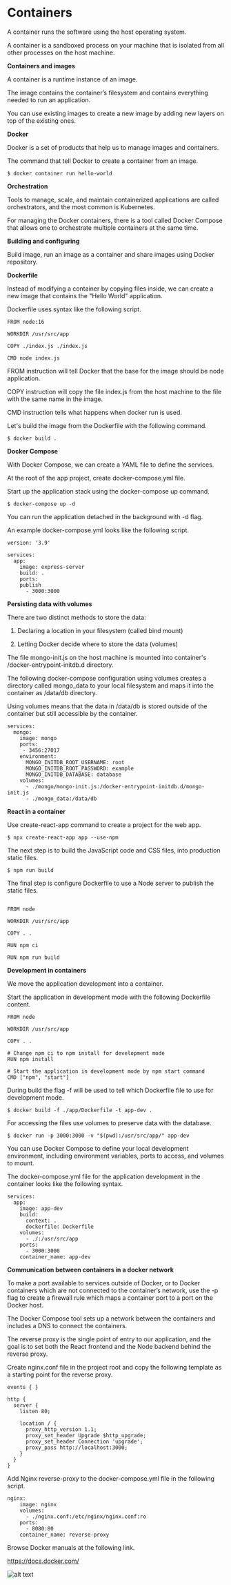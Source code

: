 # Containers

A container runs the software using the host operating system.

A container is a sandboxed process on your machine that is isolated from all other processes on the host machine.


**Containers and images**

A container is a runtime instance of an image.

The image contains the container’s filesystem and contains everything needed to run an application.

You can use existing images to create a new image by adding new layers on top of the existing ones.

**Docker**

Docker is a set of products that help us to manage images and containers.

The command that tell Docker to create a container from an image. 

```
$ docker container run hello-world

```

**Orchestration**

Tools to manage, scale, and maintain containerized applications are called orchestrators, and the most common is Kubernetes.

For managing the Docker containers, there is a tool called Docker Compose that allows one to orchestrate multiple containers at the same time. 


**Building and configuring**

Build image, run an image as a container and share images using Docker repository.

**Dockerfile**

Instead of modifying a container by copying files inside, we can create a new image that contains the "Hello World" application.

Dockerfile uses syntax like the following script.

```
FROM node:16

WORKDIR /usr/src/app

COPY ./index.js ./index.js

CMD node index.js

```

FROM instruction will tell Docker that the base for the image should be node application. 

COPY instruction will copy the file index.js from the host machine to the file with the same name in the image. 

CMD instruction tells what happens when docker run is used. 

Let's build the image from the Dockerfile with the following command.

```
$ docker build .

```

**Docker Compose**

With Docker Compose, we can create a YAML file to define the services.

At the root of the app project, create docker-compose.yml file.

Start up the application stack using the docker-compose up command.

```
$ docker-compose up -d

```

You can run the application detached in the background with -d flag.

An example docker-compose.yml looks like the following script.

```
version: '3.9'           

services:
  app:                    
    image: express-server 
    build: . 
    ports:  
    publish
      - 3000:3000
```

**Persisting data with volumes**

There are two distinct methods to store the data:

1. Declaring a location in your filesystem (called bind mount)

2. Letting Docker decide where to store the data (volumes)

The file mongo-init.js on the host machine is mounted into container's /docker-entrypoint-initdb.d directory.

The following docker-compose configuration using volumes creates a directory called mongo_data to your local filesystem and maps it into the container as /data/db directory.

Using volumes means that the data in /data/db is stored outside of the container but still accessible by the container.

```
services:
  mongo:
    image: mongo
    ports:
     - 3456:27017
    environment:
      MONGO_INITDB_ROOT_USERNAME: root
      MONGO_INITDB_ROOT_PASSWORD: example
      MONGO_INITDB_DATABASE: database
    volumes:
      - ./mongo/mongo-init.js:/docker-entrypoint-initdb.d/mongo-init.js
      - ./mongo_data:/data/db

```

**React in a container**

Use create-react-app command to create a project for the web app.

```
$ npx create-react-app app --use-npm

```

The next step is to build the JavaScript code and CSS files, into production static files. 

```
$ npm run build

```

The final step is configure Dockerfile to use a Node server to publish the static files. 

```

FROM node

WORKDIR /usr/src/app

COPY . .

RUN npm ci

RUN npm run build

```

**Development in containers**

We move the application development into a container.

Start the application in development mode with the following Dockerfile content.

```
FROM node

WORKDIR /usr/src/app

COPY . .

# Change npm ci to npm install for development mode
RUN npm install

# Start the application in development mode by npm start command
CMD ["npm", "start"]

```

During build the flag -f will be used to tell which Dockerfile file to use for development mode.

```
$ docker build -f ./app/Dockerfile -t app-dev .

```

For accessing the files use volumes to preserve data with the database.

```
$ docker run -p 3000:3000 -v "$(pwd):/usr/src/app/" app-dev

```

You can use Docker Compose to define your local development environment, including environment variables, ports to access, and volumes to mount. 

The docker-compose.yml file for the application development in the container looks like the following syntax.

```
services:
  app:
    image: app-dev
    build:
      context: .
      dockerfile: Dockerfile
    volumes:
      - ./:/usr/src/app
    ports:
      - 3000:3000
    container_name: app-dev 

```

**Communication between containers in a docker network**

To make a port available to services outside of Docker, or to Docker containers which are not connected to the container’s network, use the -p flag to create a firewall rule which maps a container port to a port on the Docker host. 

The Docker Compose tool sets up a network between the containers and includes a DNS to connect the containers. 

The reverse proxy is the single point of entry to our application, and the goal is to set both the React frontend and the Node backend behind the reverse proxy.

Create nginx.conf file in the project root and copy the following template as a starting point for the reverse proxy. 

```
events { }

http {
  server {
    listen 80;

    location / {
      proxy_http_version 1.1;
      proxy_set_header Upgrade $http_upgrade;
      proxy_set_header Connection 'upgrade';
      proxy_pass http://localhost:3000;
    }
  }
}

```

Add Nginx reverse-proxy to the docker-compose.yml file in the following script. 

```
nginx:
    image: nginx
    volumes:
      - ./nginx.conf:/etc/nginx/nginx.conf:ro
    ports:
      - 8080:80
    container_name: reverse-proxy

```

Browse Docker manuals at the following link.

https://docs.docker.com/


![alt text](https://github.com/jylhakos/Part12/docker.png?raw=true)

